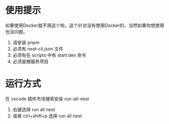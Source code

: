 # 使用提示
如果使用Docker就不用这个啦，这个针对没有使用Docker的，当然如果你想使用也没问题。
1. 请安装 pnpm
2. 必须有 nest-cli.json 文件
3. 必须有在 scripts 中有 start:dev 命令
4. 必须是微服务项目

# 运行方式

在 vscode 插件市场搜索安装 run-all-nest

1. 右键选择 run all nest
2. 或者 ctrl+shift+p 选择 run all nest
